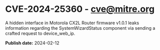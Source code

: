 # CVE-2024-25360 - cve@mitre.org

A hidden interface in Motorola CX2L Router firmware v1.0.1 leaks information regarding the SystemWizardStatus component via sending a crafted request to device_web_ip.

**Publish date:** 2024-02-12
